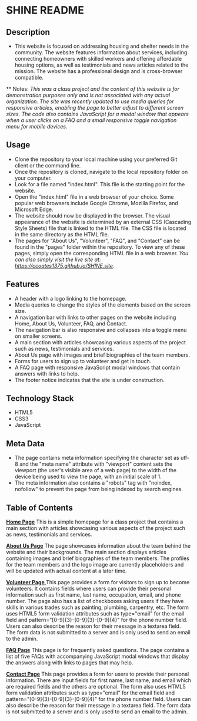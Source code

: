 # SHINE README

## Description
* This website is focused on addressing housing and shelter needs in the community. The website features information about services, including connecting homeowners with skilled workers and offering affordable housing options, as well as testimonials and news articles related to the mission. The website has a professional design and is cross-browser compatible.

** Notes:
_This was a class project and the content of this website is for demonstration purposes only and is not associated with any actual organization._
_The site was recently updated to use media queries for responsive articles, enabling the page to better adjust to different screen sizes. The code also contains JavaScript for a modal window that appears when a user clicks on a FAQ and a small responsive toggle navigation menu for mobile devices._

## Usage
* Clone the repository to your local machine using your preferred Git client or the command line.
* Once the repository is cloned, navigate to the local repository folder on your computer.
* Look for a file named "index.html". This file is the starting point for the website.
* Open the "index.html" file in a web browser of your choice. Some popular web browsers include Google Chrome, Mozilla Firefox, and Microsoft Edge.
* The website should now be displayed in the browser. The visual appearance of the website is determined by an external CSS (Cascading Style Sheets) file that is linked to the HTML file. The CSS file is located in the same directory as the HTML file.
* The pages for "About Us", "Volunteer", "FAQ", and "Contact" can be found in the "pages" folder within the repository. To view any of these pages, simply open the corresponding HTML file in a web browser.
_You can also simply visit the live site at: https://ccoates1375.github.io/SHINE.site._

## Features
* A header with a logo linking to the homepage.
* Media queries to change the styles of the elements based on the screen size.
* A navigation bar with links to other pages on the website including Home, About Us, Volunteer, FAQ, and Contact.
* The navigation bar is also responsive and collapses into a toggle menu on smaller screens.
* A main section with articles showcasing various aspects of the project such as news, testimonials and services.
* About Us page with images and brief biographies of the team members.
* Forms for users to sign up to volunteer and get in touch.
* A FAQ page with responsive JavaScript modal windows that contain answers with links to help.
* The footer notice indicates that the site is under construction.

## Technology Stack
* HTML5
* CSS3
* JavaScript

## Meta Data
* The page contains meta information specifying the character set as utf-8 and the "meta name" attribute with "viewport" content sets the viewport (the user's visible area of a web page) to the width of the device being used to view the page, with an initial scale of 1.
* The meta information also contains a "robots" tag with "noindex, nofollow" to prevent the page from being indexed by search engines. 

## Table of Contents

[**Home Page**](https://ccoates1375.github.io/SHINE.site/index.html)
This is a simple homepage for a class project that contains a main section with articles showcasing various aspects of the project such as news, testimonials and services.

[**About Us Page**](https://ccoates1375.github.io/SHINE.site/pages/AboutUs.html)
The page showcases information about the team behind the website and their backgrounds. The main section displays articles containing images and brief biographies of the team members. The profiles for the team members and the logo image are currently placeholders and will be updated with actual content at a later time.

[**Volunteer Page** ](https://ccoates1375.github.io/SHINE.site/pages/Volunteer.html)
This page provides a form for visitors to sign up to become volunteers. It contains fields where users can provide their personal information such as first name, last name, occupation, email, and phone number. The page also has a list of checkboxes asking users if they have skills in various trades such as painting, plumbing, carpentry, etc. The form uses HTML5 form validation attributes such as type="email" for the email field and pattern="[0-9]{3}-[0-9]{3}-[0-9]{4}" for the phone number field. Users can also describe the reason for their message in a textarea field. The form data is not submitted to a server and is only used to send an email to the admin.

[**FAQ Page**](https://ccoates1375.github.io/SHINE.site/pages/FAQ.html)
This page is for frequently asked questions. The page contains a list of five FAQs with accompanying JavaScript modal windows that display the answers along with links to pages that may help.  

[**Contact Page**](https://ccoates1375.github.io/SHINE.site/pages/Contact.html)
This page provides a form for users to provide their personal information. There are input fields for first name, last name, and email which are required fields and the others are optional. The form also uses HTML5 form validation attributes such as type="email" for the email field and pattern="[0-9]{3}-[0-9]{3}-[0-9]{4}" for the phone number field. Users can also describe the reason for their message in a textarea field. The form data is not submitted to a server and is only used to send an email to the admin.




